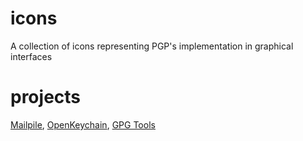 icons
=====

A collection of icons representing PGP's implementation in graphical interfaces


projects
========
[Mailpile](https://github.com/pagekite/Mailpile), [OpenKeychain](https://github.com/open-keychain/open-keychain), [GPG Tools](https://github.com/GPGTools)